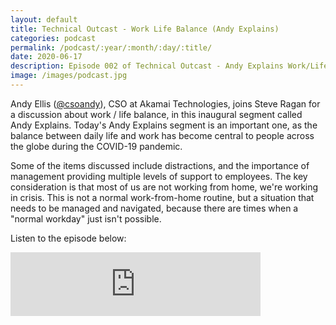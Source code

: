 ```yaml
---
layout: default
title: Technical Outcast - Work Life Balance (Andy Explains)
categories: podcast
permalink: /podcast/:year/:month/:day/:title/
date: 2020-06-17
description: Episode 002 of Technical Outcast - Andy Explains Work/Life Balance
image: /images/podcast.jpg
---
```

Andy Ellis ([@csoandy][1]), CSO at Akamai Technologies, joins Steve Ragan for a discussion about work / life balance, in this inaugural segment called Andy Explains. Today's Andy Explains segment is an important one, as the balance between daily life and work has become central to people across the globe during the COVID-19 pandemic.

Some of the items discussed include distractions, and the importance of management providing multiple levels of support to employees. The key consideration is that most of us are not working from home, we're working in crisis. This is not a normal work-from-home routine, but a situation that needs to be managed and navigated, because there are times when a "normal workday" just isn't possible.

Listen to the episode below:

<iframe src="https://anchor.fm/technicaloutcast/embed/episodes/Work-Life-Balance-Andy-Explains-efih14/a-a2g7ov9" height="102px" width="400px" frameborder="0" scrolling="no"></iframe>

[1]: https://twitter.com/csoandy
